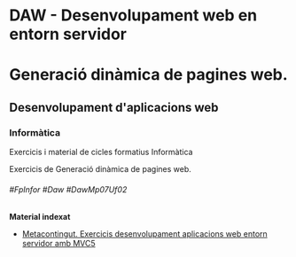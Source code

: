 # DAW - Desenvolupament web en entorn servidor
# Generació dinàmica de pagines web.
## Desenvolupament d'aplicacions web
### Informàtica

Exercicis i material de cicles formatius Informàtica

Exercicis de Generació dinàmica de pagines web.

###### #FpInfor #Daw #DawMp07Uf02

**Material indexat**
* [Metacontingut. Exercicis desenvolupament aplicacions web entorn servidor amb MVC5](/activitats/DAW-MP07/DAW-MP07-UF2/metacontingut-exercicis-desenvolupament-aplicacions-web-entorn-servidor-amb-mvc5/readme.md)
